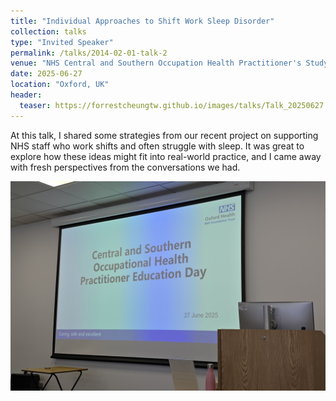 ```yaml
---
title: "Individual Approaches to Shift Work Sleep Disorder"
collection: talks
type: "Invited Speaker"
permalink: /talks/2014-02-01-talk-2
venue: "NHS Central and Southern Occupation Health Practitioner's Study Day"
date: 2025-06-27
location: "Oxford, UK"
header:
  teaser: https://forrestcheungtw.github.io/images/talks/Talk_20250627.jpg
---
```

At this talk, I shared some strategies from our recent project on supporting NHS staff who work shifts and often struggle with sleep. 
It was great to explore how these ideas might fit into real-world practice, and I came away with fresh perspectives from the conversations we had.

![](/images/talks/Talk_20250627.jpg)